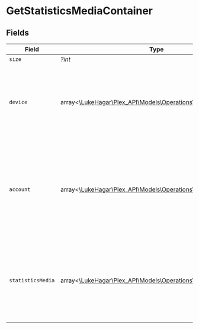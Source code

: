 # GetStatisticsMediaContainer


## Fields

| Field                                                                                                                                                                                                                                                    | Type                                                                                                                                                                                                                                                     | Required                                                                                                                                                                                                                                                 | Description                                                                                                                                                                                                                                              | Example                                                                                                                                                                                                                                                  |
| -------------------------------------------------------------------------------------------------------------------------------------------------------------------------------------------------------------------------------------------------------- | -------------------------------------------------------------------------------------------------------------------------------------------------------------------------------------------------------------------------------------------------------- | -------------------------------------------------------------------------------------------------------------------------------------------------------------------------------------------------------------------------------------------------------- | -------------------------------------------------------------------------------------------------------------------------------------------------------------------------------------------------------------------------------------------------------- | -------------------------------------------------------------------------------------------------------------------------------------------------------------------------------------------------------------------------------------------------------- |
| `size`                                                                                                                                                                                                                                                   | *?int*                                                                                                                                                                                                                                                   | :heavy_minus_sign:                                                                                                                                                                                                                                       | N/A                                                                                                                                                                                                                                                      | 5497                                                                                                                                                                                                                                                     |
| `device`                                                                                                                                                                                                                                                 | array<[\LukeHagar\Plex_API\Models\Operations\GetStatisticsDevice](../../Models/Operations/GetStatisticsDevice.md)>                                                                                                                                       | :heavy_minus_sign:                                                                                                                                                                                                                                       | N/A                                                                                                                                                                                                                                                      | [<br/>{<br/>"id": 208,<br/>"name": "Roku Express",<br/>"platform": "Roku",<br/>"clientIdentifier": "793095d235660625108ef785cc7646e9",<br/>"createdAt": 1706470556<br/>}<br/>]                                                                           |
| `account`                                                                                                                                                                                                                                                | array<[\LukeHagar\Plex_API\Models\Operations\Account](../../Models/Operations/Account.md)>                                                                                                                                                               | :heavy_minus_sign:                                                                                                                                                                                                                                       | N/A                                                                                                                                                                                                                                                      | [<br/>{<br/>"id": 238960586,<br/>"key": "/accounts/238960586",<br/>"name": "Diane",<br/>"defaultAudioLanguage": "en",<br/>"autoSelectAudio": true,<br/>"defaultSubtitleLanguage": "en",<br/>"subtitleMode": 1,<br/>"thumb": "https://plex.tv/users/50d83634246da1de/avatar?c=1707110967"<br/>}<br/>] |
| `statisticsMedia`                                                                                                                                                                                                                                        | array<[\LukeHagar\Plex_API\Models\Operations\StatisticsMedia](../../Models/Operations/StatisticsMedia.md)>                                                                                                                                               | :heavy_minus_sign:                                                                                                                                                                                                                                       | N/A                                                                                                                                                                                                                                                      | [<br/>{<br/>"accountID": 1,<br/>"deviceID": 13,<br/>"timespan": 4,<br/>"at": 1707141600,<br/>"metadataType": 4,<br/>"count": 1,<br/>"duration": 1555<br/>}<br/>]                                                                                         |